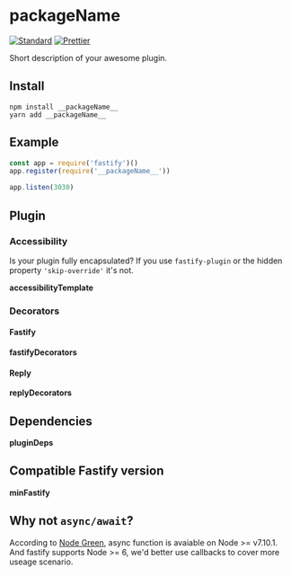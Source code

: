 # __packageName__

[![Standard](https://img.shields.io/badge/code_style-standard-brightgreen.svg)](https://standardjs.com)
[![Prettier](https://img.shields.io/badge/code_style-prettier-ff69b4.svg)](https://prettier.io/)

Short description of your awesome plugin.

## Install

```
npm install __packageName__
yarn add __packageName__
```

## Example

```js
const app = require('fastify')()
app.register(require('__packageName__'))

app.listen(3030)
```

## Plugin

### Accessibility

Is your plugin fully encapsulated? If you use `fastify-plugin` or the hidden property `'skip-override'` it's not.

**accessibilityTemplate**

### Decorators

#### Fastify

**fastifyDecorators**

#### Reply

**replyDecorators**

## Dependencies

**pluginDeps**

## Compatible Fastify version

**minFastify**

## Why not `async/await`?

According to [Node Green](https://node.green/), async function is avaiable on
Node >= v7.10.1. And fastify supports Node >= 6, we'd better use callbacks to
cover more useage scenario.
